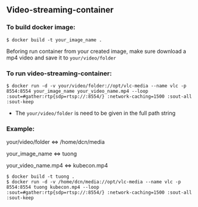 ## Video-streaming-container
### To build docker image:
```
$ docker build -t your_image_name .
```
Beforing run container from your created image, make sure download a mp4 video and save it to ```your/video/folder```
### To run video-streaming-container:
```
$ docker run -d -v your/video/folder://opt/vlc-media --name vlc -p 8554:8554 your_image_name your_video_name.mp4 --loop :sout=#gather:rtp{sdp=rtsp://:8554/} :network-caching=1500 :sout-all :sout-keep
```
- The ```your/video/folder``` is need to be given in the full path string
### Example:
your/video/folder <=> /home/dcn/media


your_image_name <=> tuong


your_video_name.mp4 <=> kubecon.mp4
```
$ docker build -t tuong .
$ docker run -d -v /home/dcn/media://opt/vlc-media --name vlc -p 8554:8554 tuong kubecon.mp4 --loop :sout=#gather:rtp{sdp=rtsp://:8554/} :network-caching=1500 :sout-all :sout-keep
```
